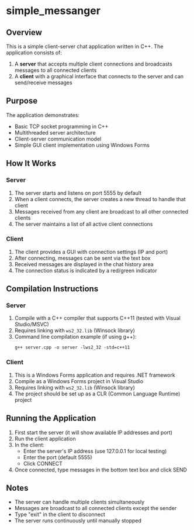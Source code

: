 # simple_messanger

## Overview

This is a simple client-server chat application written in C++. The application consists of:
1. A **server** that accepts multiple client connections and broadcasts messages to all connected clients
2. A **client** with a graphical interface that connects to the server and can send/receive messages

## Purpose

The application demonstrates:
- Basic TCP socket programming in C++
- Multithreaded server architecture
- Client-server communication model
- Simple GUI client implementation using Windows Forms

## How It Works

### Server
1. The server starts and listens on port 5555 by default
2. When a client connects, the server creates a new thread to handle that client
3. Messages received from any client are broadcast to all other connected clients
4. The server maintains a list of all active client connections

### Client
1. The client provides a GUI with connection settings (IP and port)
2. After connecting, messages can be sent via the text box
3. Received messages are displayed in the chat history area
4. The connection status is indicated by a red/green indicator

## Compilation Instructions

### Server
1. Compile with a C++ compiler that supports C++11 (tested with Visual Studio/MSVC)
2. Requires linking with `ws2_32.lib` (Winsock library)
3. Command line compilation example (if using g++):
   ```
   g++ server.cpp -o server -lws2_32 -std=c++11
   ```

### Client
1. This is a Windows Forms application and requires .NET framework
2. Compile as a Windows Forms project in Visual Studio
3. Requires linking with `ws2_32.lib` (Winsock library)
4. The project should be set up as a CLR (Common Language Runtime) project

## Running the Application

1. First start the server (it will show available IP addresses and port)
2. Run the client application
3. In the client:
   - Enter the server's IP address (use 127.0.0.1 for local testing)
   - Enter the port (default 5555)
   - Click CONNECT
4. Once connected, type messages in the bottom text box and click SEND

## Notes

- The server can handle multiple clients simultaneously
- Messages are broadcast to all connected clients except the sender
- Type "exit" in the client to disconnect
- The server runs continuously until manually stopped 
